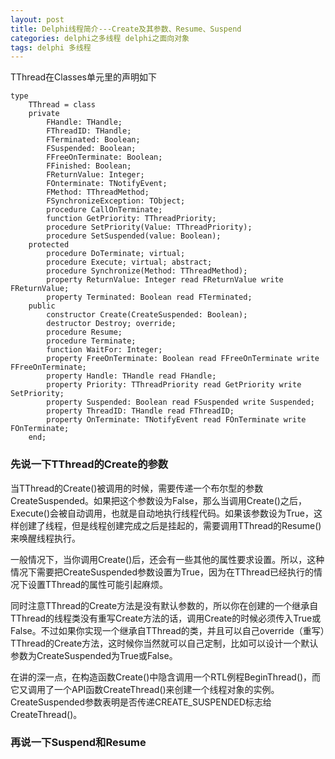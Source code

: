 ```yaml
---
layout: post
title: Delphi线程简介---Create及其参数、Resume、Suspend
categories: delphi之多线程 delphi之面向对象
tags: delphi 多线程 
---
```



TThread在Classes单元里的声明如下

    type
        TThread = class
        private
            FHandle: THandle;
            FThreadID: THandle;
            FTerminated: Boolean;
            FSuspended: Boolean;
            FFreeOnTerminate: Boolean;
            FFinished: Boolean;
            FReturnValue: Integer;
            FOnterminate: TNotifyEvent;
            FMethod: TThreadMethod;
            FSynchronizeException: TObject;
            procedure CallOnTerminate;
            function GetPriority: TThreadPriority;
            procedure SetPriority(Value: TThreadPriority);
            procedure SetSuspended(value: Boolean);
        protected
            procedure DoTerminate; virtual;
            procedure Execute; virtual; abstract;
            procedure Synchronize(Method: TThreadMethod);
            property ReturnValue: Integer read FReturnValue write FReturnValue;
            property Terminated: Boolean read FTerminated;
        public 
            constructor Create(CreateSuspended: Boolean);
            destructor Destroy; override;
            procedure Resume;
            procedure Terminate;
            function WaitFor: Integer;
            property FreeOnTerminate: Boolean read FFreeOnTerminate write FFreeOnTerminate;
            property Handle: THandle read FHandle;
            property Priority: TThreadPriority read GetPriority write SetPriority;
            property Suspended: Boolean read FSuspended write Suspended;
            property ThreadID: THandle read FThreadID;
            property OnTerminate: TNotifyEvent read FOnTerminate write FOnTerminate;
        end;

### 先说一下TThread的Create的参数

当TThread的Create()被调用的时候，需要传递一个布尔型的参数CreateSuspended。如果把这个参数设为False，那么当调用Create()之后，Execute()会被自动调用，也就是自动地执行线程代码。如果该参数设为True，这样创建了线程，但是线程创建完成之后是挂起的，需要调用TThread的Resume()来唤醒线程执行。

一般情况下，当你调用Create()后，还会有一些其他的属性要求设置。所以，这种情况下需要把CreateSuspended参数设置为True，因为在TThread已经执行的情况下设置TThread的属性可能引起麻烦。

同时注意TThread的Create方法是没有默认参数的，所以你在创建的一个继承自TThread的线程类没有重写Create方法的话，调用Create的时候必须传入True或False。不过如果你实现一个继承自TThread的类，并且可以自己override（重写）TThread的Create方法，这时候你当然就可以自己定制，比如可以设计一个默认参数为CreateSuspended为True或False。

在讲的深一点，在构造函数Create()中隐含调用一个RTL例程BeginThread()，而它又调用了一个API函数CreateThread()来创建一个线程对象的实例。CreateSuspended参数表明是否传递CREATE_SUSPENDED标志给CreateThread()。

### 再说一下Suspend和Resume

